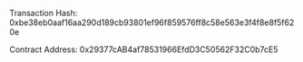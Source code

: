 Transaction Hash: 0xbe38eb0aaf16aa290d189cb93801ef96f859576ff8c58e563e3f4f8e8f5f620e

Contract Address: 0x29377cAB4af78531966EfdD3C50562F32C0b7cE5
